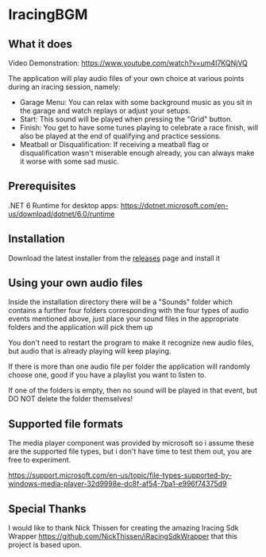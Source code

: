 # IracingBGM
## What it does
Video Demonstration: https://www.youtube.com/watch?v=um4I7KQNjVQ

The application will play audio files of your own choice at various points during an iracing session, namely:

  * Garage Menu: You can relax with some background music as you sit in the garage and watch replays or adjust your setups.
  * Start: This sound will be played when pressing the "Grid" button.
  * Finish: You get to have some tunes playing to celebrate a race finish, will also be played at the end of qualifying and practice sessions.
  * Meatball or Disqualification: If receiving a meatball flag or disqualification wasn't miserable enough already, you can always make it worse with some sad music.

## Prerequisites
.NET 6 Runtime for desktop apps: https://dotnet.microsoft.com/en-us/download/dotnet/6.0/runtime

## Installation
Download the latest installer from the [releases](https://github.com/NickNicks/IracingBGM/releases) page and install it

## Using your own audio files
Inside the installation directory there will be a "Sounds" folder which contains a further four folders corresponding with the four types of audio events mentioned above,
just place your sound files in the appropriate folders and the application will pick them up

You don't need to restart the program to make it recognize new audio files, but audio that is already playing will keep playing.

If there is more than one audio file per folder the application will randomly choose one, good if you have a playlist you want to listen to.

If one of the folders is empty, then no sound will be played in that event, but DO NOT delete the folder themselves!

## Supported file formats
The media player component was provided by microsoft so i assume these are the supported file types, but i don't have time to test them out,
you are free to experiment.

https://support.microsoft.com/en-us/topic/file-types-supported-by-windows-media-player-32d9998e-dc8f-af54-7ba1-e996f74375d9

## Special Thanks
I would like to thank Nick Thissen for creating the amazing Iracing Sdk Wrapper https://github.com/NickThissen/iRacingSdkWrapper that this project is based upon.
